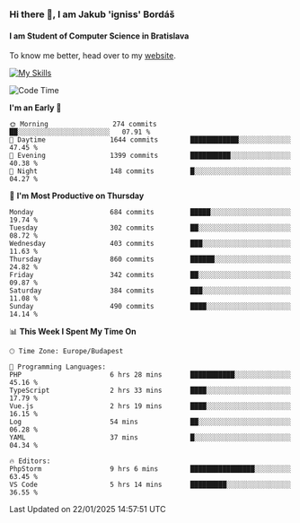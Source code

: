 ### Hi there 👋, I am Jakub 'igniss' Bordáš

#### I am Student of Computer Science in Bratislava
To know me better, head over to my [website](https://bordas.sk).

[![My Skills](https://skillicons.dev/icons?i=js,typescript,html,css,figma,svelte,vue,next,postgresql,nest,express,nodejs)](https://bordas.sk)


<!--START_SECTION:waka-->
![Code Time](http://img.shields.io/badge/Code%20Time-1%2C647%20hrs%2038%20mins-blue)

**I'm an Early 🐤** 

```text
🌞 Morning                274 commits         ██░░░░░░░░░░░░░░░░░░░░░░░   07.91 % 
🌆 Daytime                1644 commits        ████████████░░░░░░░░░░░░░   47.45 % 
🌃 Evening                1399 commits        ██████████░░░░░░░░░░░░░░░   40.38 % 
🌙 Night                  148 commits         █░░░░░░░░░░░░░░░░░░░░░░░░   04.27 % 
```
📅 **I'm Most Productive on Thursday** 

```text
Monday                   684 commits         █████░░░░░░░░░░░░░░░░░░░░   19.74 % 
Tuesday                  302 commits         ██░░░░░░░░░░░░░░░░░░░░░░░   08.72 % 
Wednesday                403 commits         ███░░░░░░░░░░░░░░░░░░░░░░   11.63 % 
Thursday                 860 commits         ██████░░░░░░░░░░░░░░░░░░░   24.82 % 
Friday                   342 commits         ██░░░░░░░░░░░░░░░░░░░░░░░   09.87 % 
Saturday                 384 commits         ███░░░░░░░░░░░░░░░░░░░░░░   11.08 % 
Sunday                   490 commits         ████░░░░░░░░░░░░░░░░░░░░░   14.14 % 
```


📊 **This Week I Spent My Time On** 

```text
🕑︎ Time Zone: Europe/Budapest

💬 Programming Languages: 
PHP                      6 hrs 28 mins       ███████████░░░░░░░░░░░░░░   45.16 % 
TypeScript               2 hrs 33 mins       ████░░░░░░░░░░░░░░░░░░░░░   17.79 % 
Vue.js                   2 hrs 19 mins       ████░░░░░░░░░░░░░░░░░░░░░   16.15 % 
Log                      54 mins             ██░░░░░░░░░░░░░░░░░░░░░░░   06.28 % 
YAML                     37 mins             █░░░░░░░░░░░░░░░░░░░░░░░░   04.34 % 

🔥 Editors: 
PhpStorm                 9 hrs 6 mins        ████████████████░░░░░░░░░   63.45 % 
VS Code                  5 hrs 14 mins       █████████░░░░░░░░░░░░░░░░   36.55 % 
```


 Last Updated on 22/01/2025 14:57:51 UTC
<!--END_SECTION:waka-->
